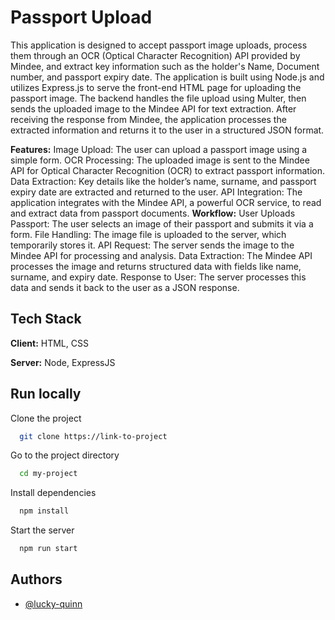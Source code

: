 # Passport Upload

This application is designed to accept passport image uploads, process them through an OCR (Optical Character Recognition) API provided by Mindee, and extract key information such as the holder's Name, Document number, and passport expiry date.
The application is built using Node.js and utilizes Express.js to serve the front-end HTML page for uploading the passport image. The backend handles the file upload using Multer, then sends the uploaded image to the Mindee API for text extraction. After receiving the response from Mindee, the application processes the extracted information and returns it to the user in a structured JSON format.

**Features:**
Image Upload: The user can upload a passport image using a simple form.
OCR Processing: The uploaded image is sent to the Mindee API for Optical Character Recognition (OCR) to extract passport information.
Data Extraction: Key details like the holder’s name, surname, and passport expiry date are extracted and returned to the user.
API Integration: The application integrates with the Mindee API, a powerful OCR service, to read and extract data from passport documents.
**Workflow:**
User Uploads Passport: The user selects an image of their passport and submits it via a form.
File Handling: The image file is uploaded to the server, which temporarily stores it.
API Request: The server sends the image to the Mindee API for processing and analysis.
Data Extraction: The Mindee API processes the image and returns structured data with fields like name, surname, and expiry date.
Response to User: The server processes this data and sends it back to the user as a JSON response.


## Tech Stack

**Client:**  HTML, CSS

**Server:** Node, ExpressJS


## Run locally

Clone the project

```bash
  git clone https://link-to-project
```

Go to the project directory

```bash
  cd my-project
```

Install dependencies

```bash
  npm install
```

Start the server

```bash
  npm run start
```
## Authors

- [@lucky-quinn](https://github.com/lucky-quinn)
